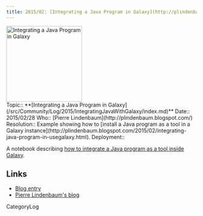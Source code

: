 ```yaml
---
title: 2015/02: [Integrating a Java Program in Galaxy](http://plindenbaum.blogspot.com/2015/02/integrating-java-program-in-usegalaxy.html)
---
```

<div class='center'><a href='http://plindenbaum.blogspot.com/2015/02/integrating-java-program-in-usegalaxy.html'><img src="/src/Images/Logos/JavaLogoWide.png" alt="Integrating a Java Program in Galaxy" width="200" /></a></div>





<div class='logbox'>
 Topic:: **[Integrating a Java Program in Galaxy](/src/Community/Log/2015/IntegratingJavaWithGalaxy/index.md)**
 Date:: 2015/02/28
 Who:: [Pierre Lindenbaum](http://plindenbaum.blogspot.com/)
 Resolution:: Example showing how to [install a Java program as a tool in a Galaxy instance](http://plindenbaum.blogspot.com/2015/02/integrating-java-program-in-usegalaxy.html).
 Deployment:: 
</div>

A notebook describing [how to integrate a Java program as a tool inside Galaxy](http://plindenbaum.blogspot.com/2015/02/integrating-java-program-in-usegalaxy.html).  

## Links

* [Blog entry](http://plindenbaum.blogspot.com/2015/02/integrating-java-program-in-usegalaxy.html)
* [Pierre Lindenbaum's blog](http://plindenbaum.blogspot.com/)

CategoryLog
